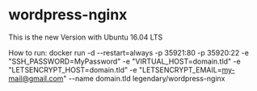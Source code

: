 # wordpress-nginx

This is the new Version with Ubuntu 16.04 LTS

How to run:
docker run -d --restart=always -p 35921:80 -p 35920:22 -e "SSH_PASSWORD=MyPassword" -e "VIRTUAL_HOST=domain.tld" -e "LETSENCRYPT_HOST=domain.tld" -e "LETSENCRYPT_EMAIL=my-mail@gmail.com" --name domain.tld legendary/wordpress-nginx
